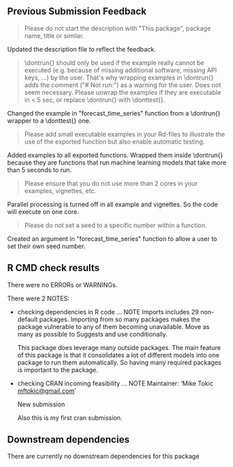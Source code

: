 
## Previous Submission Feedback

> Please do not start the description with "This package", package name, 
title or similar.

Updated the description file to reflect the feedback. 

> \dontrun{} should only be used if the example really cannot be executed 
(e.g. because of missing additional software, missing API keys, ...) by 
the user. That's why wrapping examples in \dontrun{} adds the comment 
("# Not run:") as a warning for the user.
Does not seem necessary.
Please unwrap the examples if they are executable in < 5 sec, or replace 
\dontrun{} with \donttest{}.

Changed the example in "forecast_time_series" function from a \dontrun{} wrapper to a \donttest{} one. 

> Please add small executable examples in your Rd-files to illustrate the 
use of the exported function but also enable automatic testing.

Added examples to all exported functions. Wrapped them inside \dontrun{} because they are functions that run machine learning models that take more than 5 seconds to run. 

> Please ensure that you do not use more than 2 cores in your examples, 
vignettes, etc.

Parallel processing is turned off in all example and vignettes. So the code will execute on one core. 

> Please do not set a seed to a specific number within a function.

Created an argument in "forecast_time_series" function to allow a user to set their own seed number. 

## R CMD check results
There were no ERRORs or WARNINGs. 

There were 2 NOTES:

* checking dependencies in R code ... NOTE
  Imports includes 29 non-default packages.
  Importing from so many packages makes the package vulnerable to any of
  them becoming unavailable.  Move as many as possible to Suggests and
  use conditionally.

  This package does leverage many outside packages. The main feature of this package is 
  that it consolidates a lot of different models into one package to run them automatically. 
  So having many required packages is important to the package. 
  
* checking CRAN incoming feasibility ... NOTE
  Maintainer: ‘Mike Tokic <mftokic@gmail.com>’

  New submission
  
  Also this is my first cran submission. 

## Downstream dependencies
There are currently no downstream dependencies for this package
